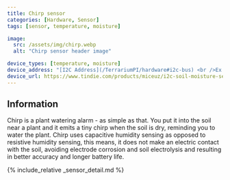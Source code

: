 ```yaml
---
title: Chirp sensor
categories: [Hardware, Sensor]
tags: [sensor, temperature, moisture]

image:
  src: /assets/img/chirp.webp
  alt: "Chirp sensor header image"

device_types: [temperature, moisture]
device_address: "[I2C Address](/TerrariumPI/hardware#i2c-bus) <br />Ex: `0x3f`"
device_url: https://www.tindie.com/products/miceuz/i2c-soil-moisture-sensor/
---
```


## Information
Chirp is a plant watering alarm - as simple as that. You put it into the soil near a plant and it emits a tiny chirp when the soil is dry, reminding you to water the plant. Chirp uses capacitive humidity sensing as opposed to resistive humidity sensing, this means, it does not make an electric contact with the soil, avoiding electrode corrosion and soil electrolysis and resulting in better accuracy and longer battery life.

{% include_relative _sensor_detail.md %}